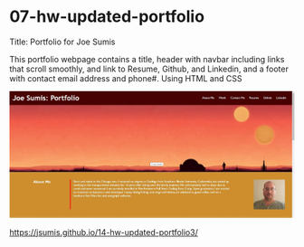 # 07-hw-updated-portfolio

Title: Portfolio for Joe Sumis

This portfolio webpage contains a title, header with navbar including links that scroll smoothly, and link to Resume, Github, and Linkedin, and a footer with contact email address and phone#.
Using HTML and CSS


<img src="./assets/images/screencap.jpg" alt="screencap from finished live webpage" />

https://jsumis.github.io/14-hw-updated-portfolio3/